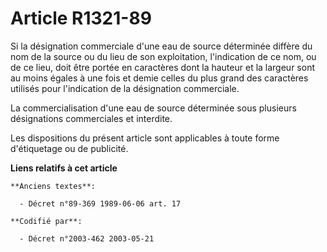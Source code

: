 # Article R1321-89

Si la désignation commerciale d'une eau de source déterminée diffère du nom de la source ou du lieu de son exploitation,
l'indication de ce nom, ou de ce lieu, doit être portée en caractères dont la hauteur et la largeur sont au moins égales à
une fois et demie celles du plus grand des caractères utilisés pour l'indication de la désignation commerciale.

La commercialisation d'une eau de source déterminée sous plusieurs désignations commerciales et interdite.

Les dispositions du présent article sont applicables à toute forme d'étiquetage ou de publicité.

**Liens relatifs à cet article**

	**Anciens textes**:

	  - Décret n°89-369 1989-06-06 art. 17

	**Codifié par**:

	  - Décret n°2003-462 2003-05-21
